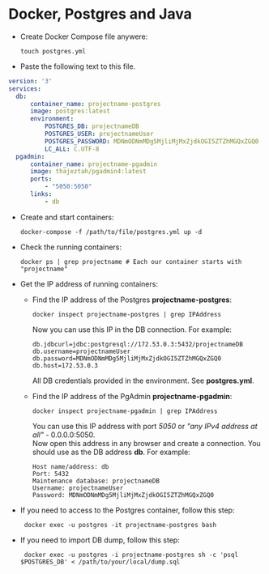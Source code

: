# Docker, Postgres and Java

- Create Docker Compose file anywere:

      touch postgres.yml

- Paste the following text to this file.

```yml
version: '3'
services:
  db:
      container_name: projectname-postgres
      image: postgres:latest
      environment:
          POSTGRES_DB: projectnameDB
          POSTGRES_USER: projectnameUser
          POSTGRES_PASSWORD: MDNmODNmMDg5MjliMjMxZjdkOGI5ZTZhMGQxZGQ0
          LC_ALL: C.UTF-8
  pgadmin:
      container_name: projectname-pgadmin
      image: thajeztah/pgadmin4:latest
      ports:
          - "5050:5050"
      links:
          - db
```

- Create and start containers:

      docker-compose -f /path/to/file/postgres.yml up -d
    
- Check the running containers:

      docker ps | grep projectname # Each our container starts with "projectname"
      
- Get the IP address of running containers:

  * Find the IP address of the Postgres **projectname-postgres**:

        docker inspect projectname-postgres | grep IPAddress

    Now you can use this IP in the DB connection. For example:

        db.jdbcurl=jdbc:postgresql://172.53.0.3:5432/projectnameDB
        db.username=projectnameUser
        db.password=MDNmODNmMDg5MjliMjMxZjdkOGI5ZTZhMGQxZGQ0
        db.host=172.53.0.3

    All DB credentials provided in the environment. See **postgres.yml**.

  * Find the IP address of the PgAdmin **projectname-pgadmin**:

        docker inspect projectname-pgadmin | grep IPAddress

    You can use this IP address with port _5050_ or _"any IPv4 address at all"_ - 0.0.0.0:5050.<br>
    Now open this address in any browser and create a connection. You should use as the DB address **db**. For example:

        Host name/address: db
        Port: 5432
        Maintenance database: projectnameDB
        Username: projectnameUser
        Password: MDNmODNmMDg5MjliMjMxZjdkOGI5ZTZhMGQxZGQ0

 - If you need to access to the Postgres container, follow this step:

        docker exec -u postgres -it projectname-postgres bash
        
 - If you need to import DB dump, follow this step:

        docker exec -u postgres -i projectname-postgres sh -c 'psql $POSTGRES_DB' < /path/to/your/local/dump.sql
